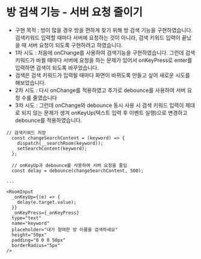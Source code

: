 # **방 검색 기능 - 서버 요청 줄이기**

- 구현 목적 : 방이 많을 경우 방을 편하게 찾기 위해 방 검색 기능을 구현하였습니다. 검색키워드 입력할 때마다 서버에 요청하는 것이 아니라, 검색 키워드 입력이 끝났을 때 서버 요청이 되도록 구현하려고 하였습니다.
- 1차 시도 : 처음에 onChange를 사용하여 검색기능을 구현하였습니다. 그런데 검색키워드가 바뀔 때마다 서버에 요청을 하는 문제가 있어서 onKeyPress로 enter를 입력하면 검색이 되도록 바꾸었습니다.
- 검색은 검색 키워드가 입력될 때마다 화면이 바뀌도록 만들고 싶어 새로운 시도를 해보았습니다.
- 2차 시도 : 다시 onChange를 적용하였고 추가로 debounce를 사용하여 서버 요청 수를 줄였습니다
- 3차 시도 : 그런데 onChange와 debounce 동시 사용 시 검색 키워드 입력이 제대로 되지 않는 문제가 생겨 onKeyUp(텍스트 입력 후 이벤트 실행)으로 변경하고 debounce를 적용하였습니다.

```
// 검색키워드 저장
  const changeSearchContent = (keyword) => {
    dispatch(__searchRoom(keyword));
    setSearchContent(keyword);
  };

  // onKeyUp과 debounce를 사용하여 서버 요청을 줄임
  const delay = debounce(changeSearchContent, 500);

...

<RoomInput
  _onKeyUp={(e) => {
    delay(e.target.value);
  }}
  _onKeyPress={_onKeyPress}
  type="text"
  name="keyword"
  placeholder="내가 참여한 방 이름을 검색하세요"
  height="50px"
  padding="0 0 0 50px"
  borderRadius="5px"
/>
```
